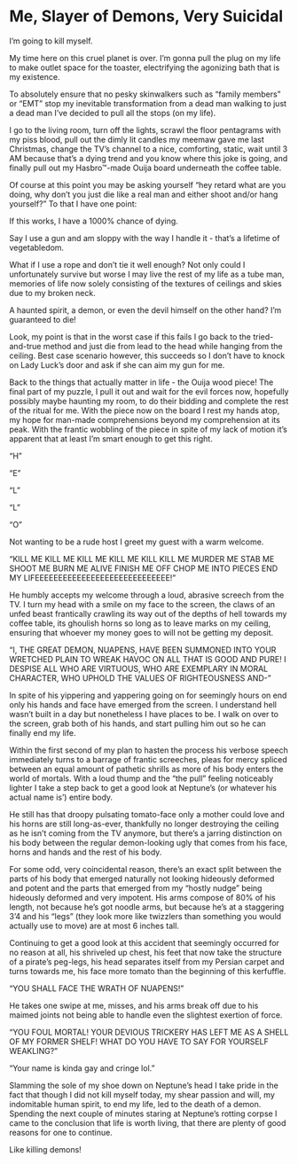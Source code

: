 # Me, Slayer of Demons, Very Suicidal

I’m going to kill myself.

My time here on this cruel planet is over. I’m gonna pull the plug on my life to make outlet space for the toaster, electrifying the agonizing bath that is my existence.

To absolutely ensure that no pesky skinwalkers such as “family members” or “EMT” stop my inevitable transformation from a dead man walking to just a dead man I’ve decided to pull all the stops (on my life). 

I go to the living room, turn off the lights, scrawl the floor pentagrams with my piss blood, pull out the dimly lit candles my meemaw gave me last Christmas, change the TV’s channel to a nice, comforting, static, wait until 3 AM because that’s a dying trend and you know where this joke is going, and finally pull out my Hasbro™-made Ouija board underneath the coffee table.

Of course at this point you may be asking yourself “hey retard what are you doing, why don’t you just die like a real man and either shoot and/or hang yourself?” To that I have one point:

If this works, I have a 1000% chance of dying.

Say I use a gun and am sloppy with the way I handle it - that’s a lifetime of vegetabledom.

What if I use a rope and don’t tie it well enough? Not only could I unfortunately survive but worse I may live the rest of my life as a tube man, memories of life now solely consisting of the textures of ceilings and skies due to my broken neck.

A haunted spirit, a demon, or even the devil himself on the other hand? I’m guaranteed to die!
 
Look, my point is that in the worst case if this fails I go back to the tried-and-true method and just die from lead to the head while hanging from the ceiling. Best case scenario however, this succeeds so I don’t have to knock on Lady Luck’s door and ask if she can aim my gun for me.

Back to the things that actually matter in life - the Ouija wood piece! The final part of my puzzle, I pull it out and wait for the evil forces now, hopefully possibly maybe haunting my room, to do their bidding and complete the rest of the ritual for me. With the piece now on the board I rest my hands atop, my hope for man-made comprehensions beyond my comprehension at its peak. With the frantic wobbling of the piece in spite of my lack of motion it’s apparent that at least I’m smart enough to get this right.

“H”

“E”

“L”

“L”

“O”

Not wanting to be a rude host I greet my guest with a warm welcome.

“KILL ME KILL ME KILL ME KILL ME KILL KILL ME MURDER ME STAB ME SHOOT ME BURN ME ALIVE FINISH ME OFF CHOP ME INTO PIECES END MY LIFEEEEEEEEEEEEEEEEEEEEEEEEEEEEE!”

He humbly accepts my welcome through a loud, abrasive screech from the TV. I turn my head with a smile on my face to the screen, the claws of an unfed beast frantically crawling its way out of the depths of hell towards my coffee table, its ghoulish horns so long as to leave marks on my ceiling, ensuring that whoever my money goes to will not be getting my deposit.

“I, THE GREAT DEMON, NUAPENS, HAVE BEEN SUMMONED INTO YOUR WRETCHED PLAIN TO WREAK HAVOC ON ALL THAT IS GOOD AND PURE! I DESPISE ALL WHO ARE VIRTUOUS, WHO ARE EXEMPLARY IN MORAL CHARACTER, WHO UPHOLD THE VALUES OF RIGHTEOUSNESS AND-”

In spite of his yippering and yappering going on for seemingly hours on end only his hands and face have emerged from the screen. I understand hell wasn’t built in a day but nonetheless I have places to be. I walk on over to the screen, grab both of his hands, and start pulling him out so he can finally end my life.

Within the first second of my plan to hasten the process his verbose speech immediately turns to a barrage of frantic screeches, pleas for mercy spliced between an equal amount of pathetic shrills as more of his body enters the world of mortals. With a loud thump and the “the pull” feeling noticeably lighter I take a step back to get a good look at Neptune’s (or whatever his actual name is’) entire body.

He still has that droopy pulsating tomato-face only a mother could love and his horns are still long-as-ever, thankfully no longer destroying the ceiling as he isn’t coming from the TV anymore, but there’s a jarring distinction on his body between the regular demon-looking ugly that comes from his face, horns and hands and the rest of his body.

For some odd, very coincidental reason, there’s an exact split between the parts of his body that emerged naturally not looking hideously deformed and potent and the parts that emerged from my “hostly nudge” being hideously deformed and very impotent. His arms compose of 80% of his length, not because he’s got noodle arms, but because he’s at a staggering 3’4 and his “legs” (they look more like twizzlers than something you would actually use to move) are at most 6 inches tall.

Continuing to get a good look at this accident that seemingly occurred for no reason at all, his shriveled up chest, his feet that now take the structure of a pirate’s peg-legs, his head separates itself from my Persian carpet and turns towards me, his face more tomato than the beginning of this kerfuffle.

“YOU SHALL FACE THE WRATH OF NUAPENS!”

He takes one swipe at me, misses, and his arms break off due to his maimed joints not being able to handle even the slightest exertion of force.

“YOU FOUL MORTAL! YOUR DEVIOUS TRICKERY HAS LEFT ME AS A SHELL OF MY FORMER SHELF! WHAT DO YOU HAVE TO SAY FOR YOURSELF WEAKLING?”

“Your name is kinda gay and cringe lol.”

Slamming the sole of my shoe down on Neptune’s head I take pride in the fact that though I did not kill myself today, my shear passion and will, my indomitable human spirit, to end my life, led to the death of a demon. Spending the next couple of minutes staring at Neptune’s rotting corpse I came to the conclusion that life is worth living, that there are plenty of good reasons for one to continue.

Like killing demons!